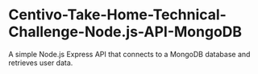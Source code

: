 # Centivo-Take-Home-Technical-Challenge-Node.js-API-MongoDB
A simple Node.js Express API that connects to a MongoDB database and retrieves user data.
